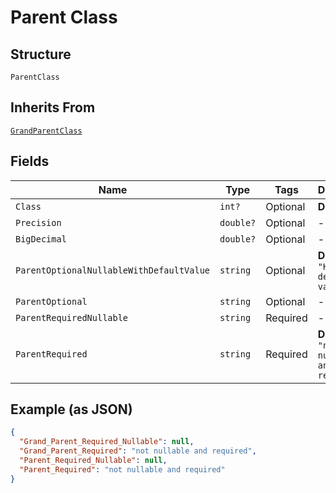 
# Parent Class

## Structure

`ParentClass`

## Inherits From

[`GrandParentClass`](../../doc/models/grand-parent-class.md)

## Fields

| Name | Type | Tags | Description |
|  --- | --- | --- | --- |
| `Class` | `int?` | Optional | **Default**: `23` |
| `Precision` | `double?` | Optional | - |
| `BigDecimal` | `double?` | Optional | - |
| `ParentOptionalNullableWithDefaultValue` | `string` | Optional | **Default**: `"Has default value"` |
| `ParentOptional` | `string` | Optional | - |
| `ParentRequiredNullable` | `string` | Required | - |
| `ParentRequired` | `string` | Required | **Default**: `"not nullable and required"` |

## Example (as JSON)

```json
{
  "Grand_Parent_Required_Nullable": null,
  "Grand_Parent_Required": "not nullable and required",
  "Parent_Required_Nullable": null,
  "Parent_Required": "not nullable and required"
}
```

